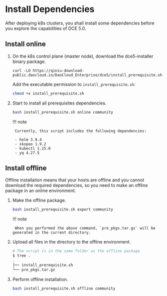 # Install Dependencies

After deploying k8s clusters, you shall install some dependencies before you explore the capabilities of DCE 5.0.

## Install online

1. On the k8s control plane (master node), download the dce5-installer binary package.

    ```shell
    curl -LO https://qiniu-download-public.daocloud.io/DaoCloud_Enterprise/dce5/install_prerequisite.sh
    ```

    Add the executable permission to `install_prerequisite.sh`:

    ```bash
    chmod +x install_prerequisite.sh
    ```

2. Start to install all prerequisites dependencies.

    ```bash
    bash install_prerequisite.sh online community
    ```

    !!! note

        Currently, this script includes the following dependencies:

        - helm 3.9.4
        - skopeo 1.9.2
        - kubectl 1.25.0
        - yq 4.27.5

## Install offline

Offline installation means that your hosts are offline and you cannot download the required dependencies, so you need to make an offline package in an online environment.

1. Make the offline package.

    ```bash
    bash install_prerequisite.sh export community
    ```

    !!! note

        When you performed the above command, `pre_pkgs.tar.gz` will be generated in the current directory.

2. Upload all files in the directory to the offline environment.

    ``` bash
    # The script is in the same folder as the offline package
    $ tree .
    .
    ├── install_prerequisite.sh
    └── pre_pkgs.tar.gz
    ```

3. Perform offline installation.

    ``` bash
    bash install_prerequisite.sh offline community
    ```
    